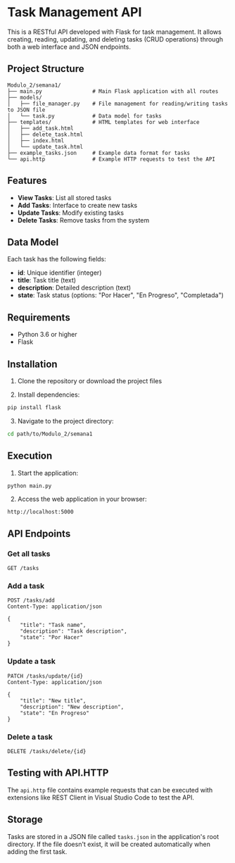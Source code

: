 # Task Management API

This is a RESTful API developed with Flask for task management. It allows creating, reading, updating, and deleting tasks (CRUD operations) through both a web interface and JSON endpoints.

## Project Structure

```
Modulo_2/semana1/
├── main.py                # Main Flask application with all routes
├── models/
│   ├── file_manager.py    # File management for reading/writing tasks to JSON file
│   └── task.py            # Data model for tasks
├── templates/             # HTML templates for web interface
│   ├── add_task.html
│   ├── delete_task.html
│   ├── index.html
│   └── update_task.html
├── example_tasks.json     # Example data format for tasks
└── api.http               # Example HTTP requests to test the API
```

## Features

- **View Tasks**: List all stored tasks
- **Add Tasks**: Interface to create new tasks
- **Update Tasks**: Modify existing tasks
- **Delete Tasks**: Remove tasks from the system

## Data Model

Each task has the following fields:
- **id**: Unique identifier (integer)
- **title**: Task title (text)
- **description**: Detailed description (text)
- **state**: Task status (options: "Por Hacer", "En Progreso", "Completada")

## Requirements

- Python 3.6 or higher
- Flask

## Installation

1. Clone the repository or download the project files

2. Install dependencies:
```bash
pip install flask
```

3. Navigate to the project directory:
```bash
cd path/to/Modulo_2/semana1
```

## Execution

1. Start the application:
```bash
python main.py
```

2. Access the web application in your browser:
```
http://localhost:5000
```

## API Endpoints

### Get all tasks
```
GET /tasks
```

### Add a task
```
POST /tasks/add
Content-Type: application/json

{
    "title": "Task name",
    "description": "Task description",
    "state": "Por Hacer"
}
```

### Update a task
```
PATCH /tasks/update/{id}
Content-Type: application/json

{
    "title": "New title",
    "description": "New description",
    "state": "En Progreso"
}
```

### Delete a task
```
DELETE /tasks/delete/{id}
```

## Testing with API.HTTP

The `api.http` file contains example requests that can be executed with extensions like REST Client in Visual Studio Code to test the API.

## Storage

Tasks are stored in a JSON file called `tasks.json` in the application's root directory. If the file doesn't exist, it will be created automatically when adding the first task. 